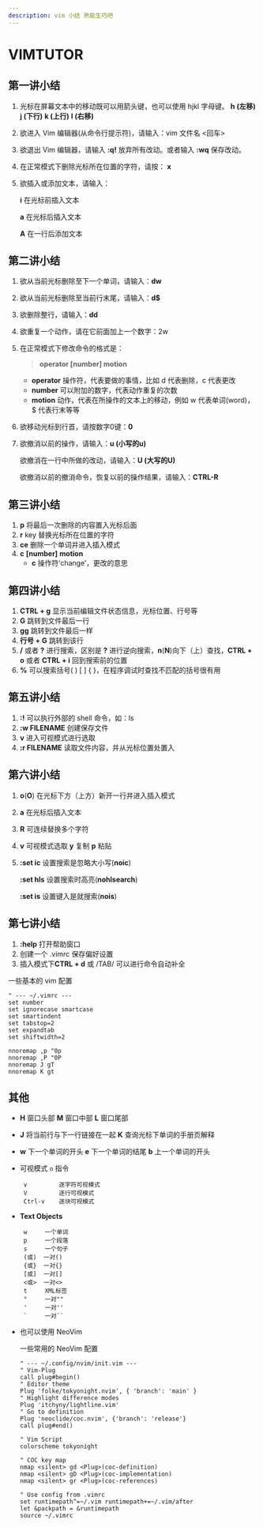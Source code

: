```yaml
---
description: vim 小结 熟能生巧吧
---
```


# VIMTUTOR

## 第一讲小结

1. 光标在屏幕文本中的移动既可以用箭头键，也可以使用 hjkl 字母键。 **h \(左移\)** **j \(下行\)** **k \(上行\)** **l \(右移\)**
2. 欲进入 Vim 编辑器\(从命令行提示符\)，请输入：vim 文件名 &lt;回车&gt;
3. 欲退出 Vim 编辑器，请输入 **:q!** 放弃所有改动。或者输入 **:wq** 保存改动。
4. 在正常模式下删除光标所在位置的字符，请按： **x**
5. 欲插入或添加文本，请输入：

   **i** 在光标前插入文本

   **a** 在光标后插入文本

   **A** 在一行后添加文本

## 第二讲小结

1. 欲从当前光标删除至下一个单词，请输入：**dw**
2. 欲从当前光标删除至当前行末尾，请输入：**d$**
3. 欲删除整行，请输入：**dd**
4. 欲重复一个动作，请在它前面加上一个数字：2w
5. 在正常模式下修改命令的格式是：

   > **operator \[number\] motion**

   * **operator**  操作符，代表要做的事情，比如 d 代表删除，c 代表更改
   * **number**  可以附加的数字，代表动作重复的次数
   * **motion**  动作，代表在所操作的文本上的移动，例如 w 代表单词\(word\)，$ 代表行末等等

6. 欲移动光标到行首，请按数字0键：**0**
7. 欲撤消以前的操作，请输入：**u \(小写的u\)**

   欲撤消在一行中所做的改动，请输入：**U \(大写的U\)**

   欲撤消以前的撤消命令，恢复以前的操作结果，请输入：**CTRL-R**

## 第三讲小结

1. **p** 将最后一次删除的内容置入光标后面
2. **r** key 替换光标所在位置的字符
3. **ce** 删除一个单词并进入插入模式
4. **c** **\[number\]** **motion**
   * **c** 操作符‘change’，更改的意思

## 第四讲小结

1. **CTRL + g** 显示当前编辑文件状态信息，光标位置、行号等
2. **G** 跳转到文件最后一行
3. **gg** 跳转到文件最后一样
4. **行号 + G** 跳转到该行
5. **/**  或者  **?** 进行搜索，区别是 **?** 进行逆向搜索，**n**\(**N**\)向下（上）查找，**CTRL + o** 或者 **CTRL + i** 回到搜索前的位置
6. **%** 可以搜索括号\( \) \[ \] { }，在程序调试时查找不匹配的括号很有用

## 第五讲小结

1. **:!** 可以执行外部的 shell 命令，如：ls
2. **:w FILENAME** 创建保存文件
3. **v** 进入可视模式进行选取
4. **:r FILENAME** 读取文件内容，并从光标位置处置入

## 第六讲小结

1. **o**\(**O**\) 在光标下方（上方）新开一行并进入插入模式
2. **a** 在光标后插入文本
3. **R** 可连续替换多个字符
4. **v** 可视模式选取 **y** 复制 **p** 粘贴
5. **:set ic** 设置搜索是忽略大小写\(**noic**\)

   **:set hls** 设置搜索时高亮\(**nohlsearch**\)

   **:set is** 设置键入是就搜索\(**nois**\)

## 第七讲小结

1. **:help** 打开帮助窗口
2. 创建一个 .vimrc 保存偏好设置
3. 插入模式下**CTRL + d** 或 /TAB/ 可以进行命令自动补全

一些基本的 vim 配置

```vim
" --- ~/.vimrc ---
set number
set ignorecase smartcase
set smartindent
set tabstop=2
set expandtab
set shiftwidth=2

nnoremap ,p "0p
nnoremap ,P "0P
nnoremap J gT
nnoremap K gt
```

## 其他

* **H** 窗口头部 **M** 窗口中部 **L** 窗口尾部
* **J** 将当前行与下一行链接在一起 **K** 查询光标下单词的手册页解释
* **w** 下一个单词的开头 **e** 下一个单词的结尾 **b** 上一个单词的开头
* 可视模式 `o` 指令

  ```text
   v         逐字符可视模式
   V         逐行可视模式
   Ctrl-v    逐块可视模式
  ```

* **Text Objects**

  ```text
   w     一个单词
   p     一个段落
   s     一个句子
   (或)  一对()
   {或}  一对{}
   [或]  一对[]
   <或>  一对<>
   t     XML标签
   "     一对""
   '     一对''
   `     一对``
  ```

* 也可以使用 NeoVim

  一些常用的 NeoVim 配置

   ```vim
   " --- ~/.config/nvim/init.vim ---
   " Vim-Plug
   call plug#begin()
   " Editor theme
   Plug 'folke/tokyonight.nvim', { 'branch': 'main' }
   " Highlight difference modes
   Plug 'itchyny/lightline.vim'
   " Go to definition
   Plug 'neoclide/coc.nvim', {'branch': 'release'}
   call plug#end()

   " Vim Script
   colorscheme tokyonight

   " COC key map
   nmap <silent> gd <Plug>(coc-definition)
   nmap <silent> gD <Plug>(coc-implementation)
   nmap <silent> gr <Plug>(coc-references)

   " Use config from .vimrc
   set runtimepath^=~/.vim runtimepath+=~/.vim/after
   let &packpath = &runtimepath
   source ~/.vimrc
   ```
